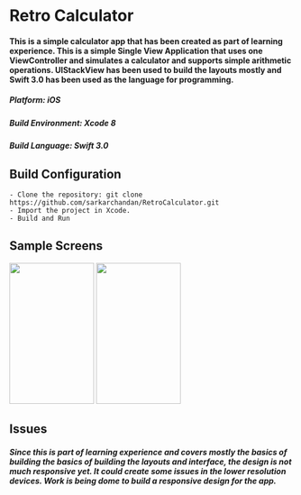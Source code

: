 # Retro Calculator

#### This is a simple calculator app that has been created as part of learning experience. This is a simple Single View Application that uses one ViewController and simulates a calculator and supports simple arithmetic operations. UIStackView has been used to build the layouts mostly and Swift 3.0 has been used as the language for programming.

##### Platform: iOS
##### Build Environment: Xcode 8
##### Build Language: Swift 3.0

## Build Configuration

```
- Clone the repository: git clone https://github.com/sarkarchandan/RetroCalculator.git
- Import the project in Xcode.
- Build and Run
```

## Sample Screens

<img src="https://user-images.githubusercontent.com/19269229/27009300-b584674c-4e8a-11e7-821e-4f7750b6741f.png" width="150" height="250"> <img src="https://user-images.githubusercontent.com/19269229/27009307-cac3d9ee-4e8a-11e7-8364-4835c69d6c6d.png" width="150" height="250">

## Issues
##### Since this is part of learning experience and covers mostly the basics of building the basics of building the layouts and interface, the design is not much responsive yet. It could create some issues in the lower resolution devices. Work is being dome to build a responsive design for the app.

